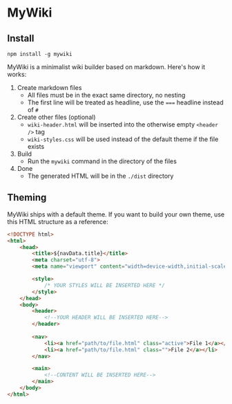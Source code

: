 # MyWiki

## Install
```
npm install -g mywiki
```

MyWiki is a minimalist wiki builder based on markdown. Here's how it works:

1. Create markdown files
	- All files must be in the exact same directory, no nesting
	- The first line will be treated as headline, use the `===` headline instead of `#`
2. Create other files (optional)
	- `wiki-header.html` will be inserted into the otherwise empty `<header />` tag
	- `wiki-styles.css` will be used instead of the default theme if the file exists
3. Build
	- Run the `mywiki` command in the directory of the files
4. Done
	- The generated HTML will be in the `./dist` directory
	
## Theming
MyWiki ships with a default theme. If you want to build your own theme, use this HTML structure as a reference:
```HTML
<!DOCTYPE html>
<html>
    <head>
        <title>${navData.title}</title>
        <meta charset="utf-8">
        <meta name="viewport" content="width=device-width,initial-scale=1">

        <style>
			/* YOUR STYLES WILL BE INSERTED HERE */
        </style>
    </head>
    <body>
		<header>
			<!--YOUR HEADER WILL BE INSERTED HERE-->
		</header>
	
        <nav>
            <li><a href="path/to/file.html" class="active">File 1</a></li>
			<li><a href="path/to/file.html" class="">File 2</a></li>
        </nav>

        <main>
			<!--CONTENT WILL BE INSERTED HERE-->
        </main>
    </body>
</html>
```